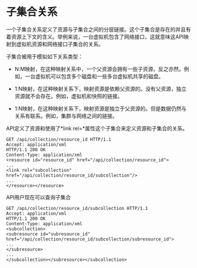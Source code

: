 # 子集合关系

一个子集合关系定义了资源与子集合之间的分层链接。这个子集合是存在的并且有着资源上下文的含义。举例来说，一台虚拟机包含了网络接口，这就意味这API映射到虚拟机资源和网络接口子集合的关系。

子集合被用于模拟如下关系类型：

-   N:M映射，在这种映射关系中，一个父资源会拥有一些子资源，反之亦然。例如，一台虚拟机可以包含多个磁盘和一些多台虚拟机共享的磁盘。

-   1:N映射，在这种映射关系下，映射资源是依赖父资源的。没有父资源，独立资源就不会存在。例如，虚拟机和快照的链接。

-   1:N映射，在这种映射关系下，映射资源是独立于父资源的。但是数据仍然与关系有联系。例如，集群与网络之间的链接。

API定义了资源和使用了*link rel=*属性这个子集合来定义资源和子集合的关系。

             
    GET /api/collection/resource_id HTTP/1.1
    Accept: application/xml
    HTTP/1.1 200 OK
    Content-Type: application/xml
    <resource id="resource_id" href="/api/collection/resource_id">
    ...
    <link rel="subcollection"
    href="/api/collection/resource_id/subcollection"/>
    ...
    </resource></resource>
             
          

API用户现在可以查询子集合

             
    GET /api/collection/resource_id/subcollection HTTP/1.1
    Accept: application/xml
    HTTP/1.1 200 OK
    Content-Type: application/xml
    <subcollection>
    <subresource id="subresource_id"
    href="/api/collection/resource_id/subcollection/subresource_id">
    ...
    </subresource>
    ...
    </subcollection></subresource></subcollection>   
             
          
